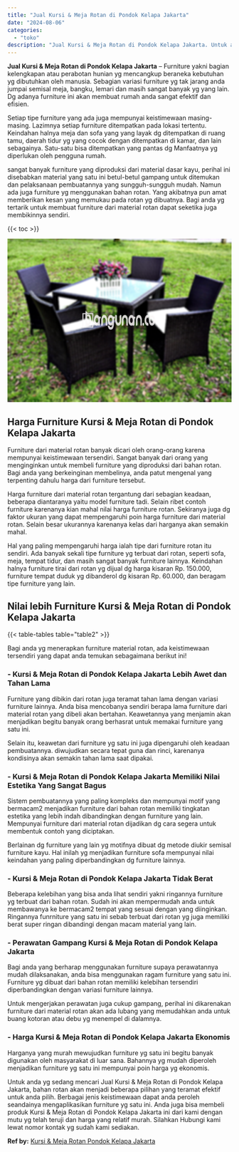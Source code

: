 ```yaml
---
title: "Jual Kursi & Meja Rotan di Pondok Kelapa Jakarta"
date: "2024-08-06"
categories: 
  - "toko"
description: "Jual Kursi & Meja Rotan di Pondok Kelapa Jakarta. Untuk anda yg sedang mencari Jual Kursi & Meja Rotan di Pondok Kelapa Jakarta, bahan rotan akan menjadi beb..."
---
```


**Jual Kursi & Meja Rotan di Pondok Kelapa Jakarta** – Furniture yakni bagian kelengkapan atau perabotan hunian yg mencangkup beraneka kebutuhan yg dibutuhkan oleh manusia. Sebagian variasi furniture yg tak jarang anda jumpai semisal meja, bangku, lemari dan masih sangat banyak yg yang lain. Dg adanya furniture ini akan membuat rumah anda sangat efektif dan efisien.

Setiap tipe furniture yang ada juga mempunyai keistimewaan masing-masing. Lazimnya setiap furniture ditempatkan pada lokasi tertentu. Keindahan halnya meja dan sofa yang yang layak dg ditempatkan di ruang tamu, daerah tidur yg yang cocok dengan ditempatkan di kamar, dan lain sebagainya. Satu-satu bisa ditempatkan yang pantas dg Manfaatnya yg diperlukan oleh pengguna rumah.

sangat banyak furniture yang diproduksi dari material dasar kayu, perihal ini disebabkan material yang satu ini betul-betul gampang untuk ditemukan dan pelaksanaan pembuatannya yang sungguh-sungguh mudah. Namun ada juga furniture yg menggunakan bahan rotan. Yang akibatnya pun amat memberikan kesan yang memukau pada rotan yg dibuatnya. Bagi anda yg tertarik untuk membuat furniture dari material rotan dapat seketika juga membikinnya sendiri.

{{< toc >}}

![Jual Kursi & Meja Rotan di Pondok Kelapa Jakarta](/images/kursi-meja-rotan-murah46.png)

## Harga Furniture Kursi & Meja Rotan di Pondok Kelapa Jakarta

Furniture dari material rotan banyak dicari oleh orang-orang karena mempunyai keistimewaan tersendiri. Sangat banyak dari orang yang menginginkan untuk membeli furniture yang diproduksi dari bahan rotan. Bagi anda yang berkeinginan membelinya, anda patut mengenal yang terpenting dahulu harga dari furniture tersebut.

Harga furniture dari material rotan tergantung dari sebagian keadaan, beberapa diantaranya yaitu model furniture tadi. Selain ribet contoh furniture karenanya kian mahal nilai harga furniture rotan. Sekiranya juga dg faktor ukuran yang dapat mempengaruhi poin harga furniture dari material rotan. Selain besar ukurannya karenanya kelas dari harganya akan semakin mahal.

Hal yang paling mempengaruhi harga ialah tipe dari furniture rotan itu sendiri. Ada banyak sekali tipe furniture yg terbuat dari rotan, seperti sofa, meja, tempat tidur, dan masih sangat banyak furniture lainnya. Keindahan halnya furniture tirai dari rotan yg dijual dg harga kisaran Rp. 150.000, furniture tempat duduk yg dibanderol dg kisaran Rp. 60.000, dan beragam tipe furniture yang lain.

## Nilai lebih Furniture Kursi & Meja Rotan di Pondok Kelapa Jakarta

{{< table-tables table="table2" >}}

Bagi anda yg menerapkan furniture material rotan, ada keistimewaan tersendiri yang dapat anda temukan sebagaimana berikut ini!

### \- Kursi & Meja Rotan di Pondok Kelapa Jakarta Lebih Awet dan Tahan Lama

Furniture yang dibikin dari rotan juga teramat tahan lama dengan variasi furniture lainnya. Anda bisa mencobanya sendiri berapa lama furniture dari material rotan yang dibeli akan bertahan. Keawetannya yang menjamin akan menjadikan begitu banyak orang berhasrat untuk memakai furniture yang satu ini.

Selain itu, keawetan dari furniture yg satu ini juga dipengaruhi oleh keadaan pembuatannya. diwujudkan secara tepat guna dan rinci, karenanya kondisinya akan semakin tahan lama saat dipakai.

### \- Kursi & Meja Rotan di Pondok Kelapa Jakarta Memiliki Nilai Estetika Yang Sangat Bagus

Sistem pembuatannya yang paling kompleks dan mempunyai motif yang bermacam2 menjadikan furniture dari bahan rotan memiliki tingkatan estetika yang lebih indah dibandingkan dengan furniture yang lain. Mempunyai furniture dari material rotan dijadikan dg cara segera untuk membentuk contoh yang diciptakan.

Berlainan dg furniture yang lain yg motifnya dibuat dg metode diukir semisal furniture kayu. Hal inilah yg menjadikan furniture sofa mempunyai nilai keindahan yang paling diperbandingkan dg furniture lainnya.

### \- Kursi & Meja Rotan di Pondok Kelapa Jakarta Tidak Berat

Beberapa kelebihan yang bisa anda lihat sendiri yakni ringannya furniture yg terbuat dari bahan rotan. Sudah ini akan mempermudah anda untuk membawanya ke bermacam2 tempat yang sesuai dengan yang diinginkan. Ringannya funrniture yang satu ini sebab terbuat dari rotan yg juga memiliki berat super ringan dibandingi dengan macam material yang lain.

### \- Perawatan Gampang Kursi & Meja Rotan di Pondok Kelapa Jakarta

Bagi anda yang berharap menggunakan furniture supaya perawatannya mudah dilaksanakan, anda bisa menggunakan ragam furniture yang satu ini. Furniture yg dibuat dari bahan rotan memiliki kelebihan tersendiri diperbandingkan dengan variasi furniture lainnya.

Untuk mengerjakan perawatan juga cukup gampang, perihal ini dikarenakan furniture dari material rotan akan ada lubang yang memudahkan anda untuk buang kotoran atau debu yg menempel di dalamnya.

### \- Harga Kursi & Meja Rotan di Pondok Kelapa Jakarta Ekonomis

Harganya yang murah mewujudkan furniture yg satu ini begitu banyak digunakan oleh masyarakat di luar sana. Bahannya yg mudah diperoleh menjadikan furniture yg satu ini mempunyai poin harga yg ekonomis.

Untuk anda yg sedang mencari Jual Kursi & Meja Rotan di Pondok Kelapa Jakarta, bahan rotan akan menjadi beberapa pilihan yang teramat efektif untuk anda pilih. Berbagai jenis keistimewaan dapat anda peroleh seandainya mengaplikasikan furniture yg satu ini. Anda juga bisa membeli produk Kursi & Meja Rotan di Pondok Kelapa Jakarta ini dari kami dengan mutu yg telah teruji dan harga yang relatif murah. Silahkan Hubungi kami lewat nomor kontak yg sudah kami sediakan.

**Ref by:** [Kursi & Meja Rotan Pondok Kelapa Jakarta](https://id.wikipedia.org/wiki/Kursi)
